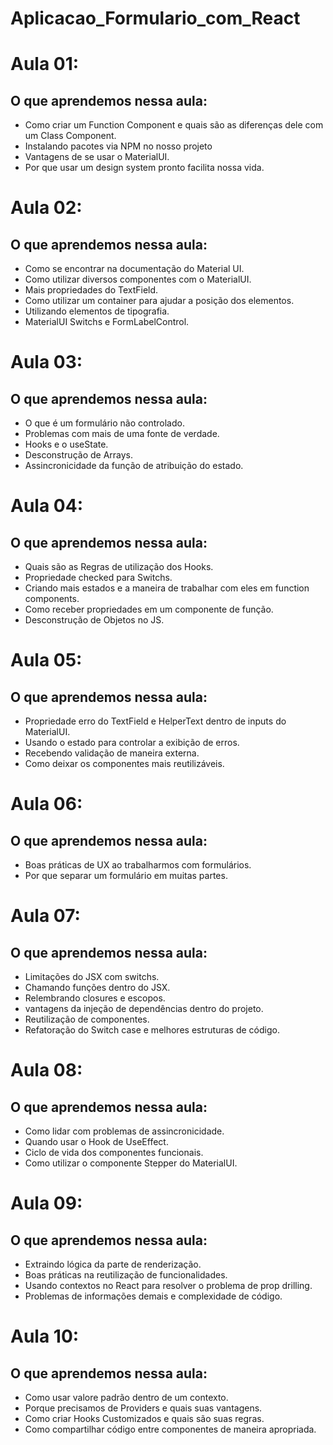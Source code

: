 # Aplicacao_Formulario_com_React

# Aula 01:

## O que aprendemos nessa aula:

- Como criar um Function Component e quais são as diferenças dele com um Class Component.
- Instalando pacotes via NPM no nosso projeto
- Vantagens de se usar o MaterialUI.
- Por que usar um design system pronto facilita nossa vida.

# Aula 02:

## O que aprendemos nessa aula:

- Como se encontrar na documentação do Material UI.
- Como utilizar diversos componentes com o MaterialUI.
- Mais propriedades do TextField.
- Como utilizar um container para ajudar a posição dos elementos.
- Utilizando elementos de tipografia.
- MaterialUI Switchs e FormLabelControl.

# Aula 03:

## O que aprendemos nessa aula:

- O que é um formulário não controlado.
- Problemas com mais de uma fonte de verdade.
- Hooks e o useState.
- Desconstrução de Arrays.
- Assincronicidade da função de atribuição do estado.

# Aula 04:

## O que aprendemos nessa aula:

- Quais são as Regras de utilização dos Hooks.
- Propriedade checked para Switchs.
- Criando mais estados e a maneira de trabalhar com eles em function components.
- Como receber propriedades em um componente de função.
- Desconstrução de Objetos no JS.

# Aula 05:

## O que aprendemos nessa aula:

- Propriedade erro do TextField e HelperText dentro de inputs do MaterialUI.
- Usando o estado para controlar a exibição de erros.
- Recebendo validação de maneira externa.
- Como deixar os componentes mais reutilizáveis.

# Aula 06:

## O que aprendemos nessa aula:

- Boas práticas de UX ao trabalharmos com formulários.
- Por que separar um formulário em muitas partes.

# Aula 07:

## O que aprendemos nessa aula:

- Limitações do JSX com switchs.
- Chamando funções dentro do JSX.
- Relembrando closures e escopos.
- vantagens da injeção de dependências dentro do projeto.
- Reutilização de componentes.
- Refatoração do Switch case e melhores estruturas de código.

# Aula 08:

## O que aprendemos nessa aula:

- Como lidar com problemas de assincronicidade.
- Quando usar o Hook de UseEffect.
- Ciclo de vida dos componentes funcionais.
- Como utilizar o componente Stepper do MaterialUI.

# Aula 09:

## O que aprendemos nessa aula:

- Extraindo lógica da parte de renderização.
- Boas práticas na reutilização de funcionalidades.
- Usando contextos no React para resolver o problema de prop drilling.
- Problemas de informações demais e complexidade de código.

# Aula 10:

## O que aprendemos nessa aula:

- Como usar valore padrão dentro de um contexto.
- Porque precisamos de Providers e quais suas vantagens.
- Como criar Hooks Customizados e quais são suas regras.
- Como compartilhar código entre componentes de maneira apropriada.